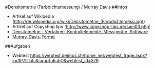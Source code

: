 #Densitometrie (Farbdichtemessung) / Murray Davis
##Infos
 - Artikel auf Wikipedia (http://de.wikipedia.org/wiki/Densitometrie_(Farbdichtemessung))
 - Artikel auf Copyshop tips (http://www.copyshop-tips.de/sam03.php)
 - [Densitometrie - Verfahren, Kontrollelemente, Messgeräte, Software](http://www.lepen.de/assets/files/techkon.pdf)
 - [Murray-Davis-Formel](http://de.wikipedia.org/wiki/Murray-Davies-Formel)

##Aufgaben
 - Webtest https://webtest.deimos.ch/home_net/webtest_frage.aspx?k=3P7tTbtc&s=up1u6uhO&webtest_id=379
